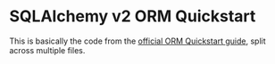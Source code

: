 # SQLAlchemy v2 ORM Quickstart
This is basically the code from the [official ORM Quickstart guide](https://docs.sqlalchemy.org/en/20/orm/quickstart.html), split across multiple files.